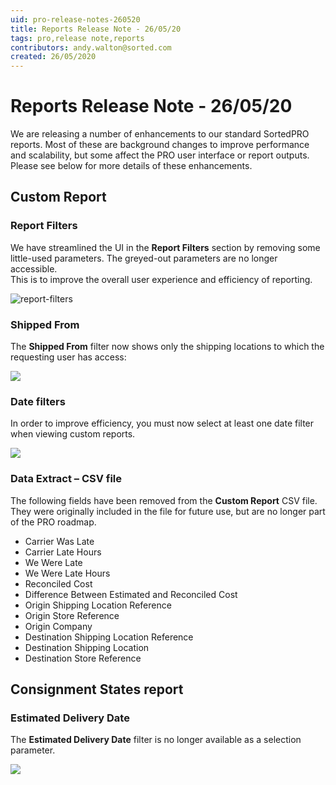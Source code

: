 ```yaml
---
uid: pro-release-notes-260520
title: Reports Release Note - 26/05/20
tags: pro,release note,reports
contributors: andy.walton@sorted.com
created: 26/05/2020
---
```


# Reports Release Note - 26/05/20

We are releasing a number of enhancements to our standard SortedPRO reports. Most of these are background changes to improve performance and scalability, but some affect the PRO user interface or report outputs.
Please see below for more details of these enhancements.

## Custom Report 

### Report Filters

We have streamlined the UI in the **Report Filters** section by removing some little-used parameters. The greyed-out parameters are no longer accessible.  
This is to improve the overall user experience and efficiency of reporting. 
 
![report-filters](/pro/images/release-notes/260520/report-filters.png)

### Shipped From

The **Shipped From** filter now shows only the shipping locations to which the requesting user has access: 

<img class="halfwidth" src="/pro/images/release-notes/260520/shipped-from.png"/>

### Date filters

In order to improve efficiency, you must now select at least one date filter when viewing custom reports.
 
<img class="halfwidth" src="/pro/images/release-notes/260520/date-filters.png"/>

### Data Extract – CSV file

The following fields have been removed from the **Custom Report** CSV file. They were originally included in the file for future use, but are no longer part of the PRO roadmap. 
* Carrier Was Late
* Carrier Late Hours
* We Were Late
* We Were Late Hours
* Reconciled Cost
* Difference Between Estimated and Reconciled Cost
* Origin Shipping Location Reference
* Origin Store Reference
* Origin Company
* Destination Shipping Location Reference
* Destination Shipping Location
* Destination Store Reference

## Consignment States report

### Estimated Delivery Date

The **Estimated Delivery Date** filter is no longer available as a selection parameter.

<img class="halfwidth" src="/pro/images/release-notes/260520/estimated-delivery-date.png"/>
